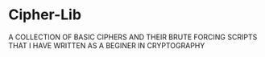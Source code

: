 # Cipher-Lib
A COLLECTION OF BASIC CIPHERS AND THEIR BRUTE FORCING SCRIPTS THAT I HAVE WRITTEN AS A BEGINER IN CRYPTOGRAPHY
